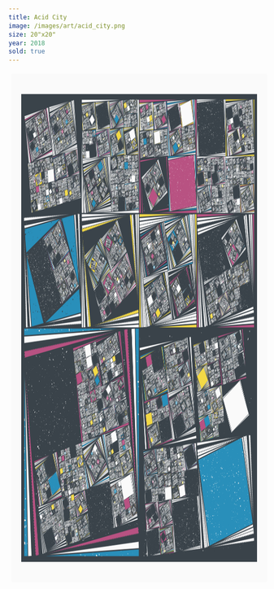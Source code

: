 ```yaml
---
title: Acid City
image: /images/art/acid_city.png
size: 20"x20"
year: 2018
sold: true
---
```


<img class="round-image"
    src="/images/art/acid_city.png"
    style="height:1000px; border-radius:4px;margin:5px"/>

